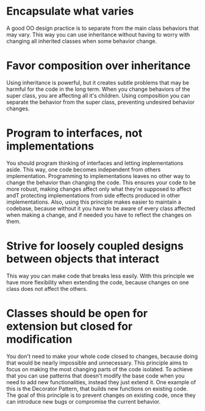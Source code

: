 # Encapsulate what varies
A good OO design practice is to separate from the main class behaviors that may vary.
This way you can use inheritance without having to worry with changing all inherited classes when some behavior change.

# Favor composition over inheritance
Using inheritance is powerful, but it creates subtle problems that may be harmful for the code in the long term.
When you change behaviors of the super class, you are affecting all it's children. Using composition you can separate the behavior from the super class, preventing undesired behavior changes.

# Program to interfaces, not implementations
You should program thinking of interfaces and letting implementations aside. This way, one code becomes independent from others implementation. Programming to implementations leaves no other way to change the behavior than changing the code.
This ensures your code to be more robust, making changes affect only what they're supposed to affect andT protecting implementations from side effects produced in other implementations.
Also, using this principle makes easier to maintain a codebase, because without it you have to be aware of every class affected when making a change, and if needed you have to reflect the changes on them.

# Strive for loosely coupled designs between objects that interact
This way you can make code that breaks less easily. With this principle we have more flexibility when extending the code, because changes on one class does not affect the others.

# Classes should be open for extension but closed for modification
You don't need to make your whole code closed to changes, because doing that would be nearly impossible and unnecessary.
This principle aims to focus on making the most changing parts of the code isolated.
To achieve that you can use patterns that doesn't modify the base code when you need to add new functionalities, instead they just extend it.
One example of this is the Decorator Pattern, that builds new functions on existing code.
The goal of this principle is to prevent changes on existing code, once they can introduce new bugs or compromise the current behavior.
